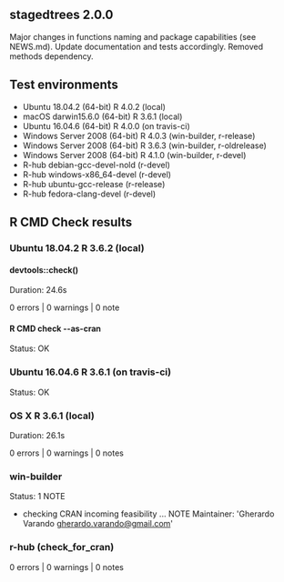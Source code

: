 ## stagedtrees 2.0.0

Major changes in functions naming and package capabilities (see NEWS.md).
Update documentation and tests accordingly. 
Removed methods dependency. 

## Test environments

* Ubuntu 18.04.2      (64-bit)  R 4.0.2 (local) 
* macOS darwin15.6.0  (64-bit)  R 3.6.1 (local)
* Ubuntu 16.04.6      (64-bit)  R 4.0.0 (on travis-ci) 
* Windows Server 2008 (64-bit)  R 4.0.3 (win-builder, r-release)
* Windows Server 2008 (64-bit)  R 3.6.3 (win-builder, r-oldrelease)
* Windows Server 2008 (64-bit)  R 4.1.0 (win-builder, r-devel)
* R-hub debian-gcc-devel-nold (r-devel)
* R-hub windows-x86_64-devel (r-devel)
* R-hub ubuntu-gcc-release (r-release)
* R-hub fedora-clang-devel (r-devel)

## R CMD Check results

### Ubuntu 18.04.2 R 3.6.2 (local) 

#### devtools::check()

Duration: 24.6s

0 errors | 0 warnings | 0 note

#### R CMD check --as-cran

Status: OK

### Ubuntu 16.04.6 R 3.6.1 (on travis-ci)

Status: OK

### OS X R 3.6.1 (local)

Duration: 26.1s

0 errors | 0 warnings | 0 notes

### win-builder

Status: 1 NOTE 

* checking CRAN incoming feasibility ... NOTE
Maintainer: 'Gherardo Varando <gherardo.varando@gmail.com>'

### r-hub (check_for_cran)

0 errors | 0 warnings | 0 notes